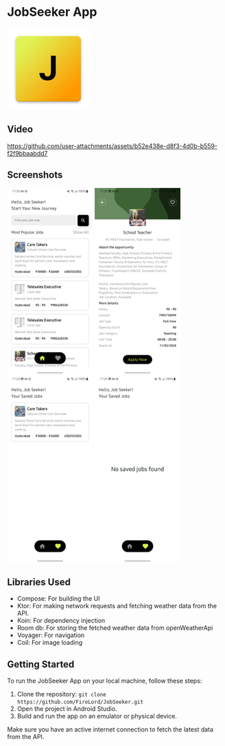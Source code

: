 # JobSeeker App
![Logo](/app/src/main/res/mipmap-xxxhdpi/ic_launcher.png)

## Video
https://github.com/user-attachments/assets/b52e438e-d8f3-4d0b-b559-f2f9bbaabdd7

## Screenshots
<img src = "/assets/1.jpg" alt="screenshot1" width="200"/> <img src = "/assets/2.jpg" alt="screenshot2" width="200"/>
<img src = "/assets/3.jpg" alt="screenshot3" width="200"/> <img src = "/assets/4.jpg" alt="screenshot4" width="200"/>

## Libraries Used
- Compose: For building the UI
- Ktor: For making network requests and fetching weather data from the API.
- Koin: For dependency injection
- Room db: For storing the fetched weather data from openWeatherApi
- Voyager: For navigation
- Coil: For image loading

## Getting Started
To run the JobSeeker App on your local machine, follow these steps:

1. Clone the repository: `git clone https://github.com/FireLord/JobSeeker.git`
2. Open the project in Android Studio.
3. Build and run the app on an emulator or physical device.

Make sure you have an active internet connection to fetch the latest data from the API.
